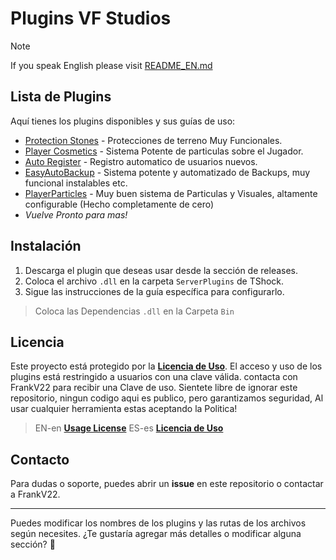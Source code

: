 # Plugins VF Studios

> [!NOTE]
> If you speak English please visit [README_EN.md](./README_EN.md)

## Lista de Plugins

Aquí tienes los plugins disponibles y sus guías de uso:

- [Protection Stones](./GUIDE/ProtectionStones.md) - Protecciones de terreno Muy Funcionales.
- [Player Cosmetics](./GUIDE/PlayerCosmetics.md) - Sistema Potente de particulas sobre el Jugador.
- [Auto Register](./GUIDE/AutoRegister.md) - Registro automatico de usuarios nuevos.
- [EasyAutoBackup](./GUIDE/EasyAutoBackup.md) - Sistema potente y automatizado de Backups, muy funcional instalables etc.
- [PlayerParticles](./GUIDE/PlayerParticles.md) - Muy buen sistema de Particulas y Visuales, altamente configurable (Hecho completamente de cero)
- *Vuelve Pronto para mas!*

## Instalación

1. Descarga el plugin que deseas usar desde la sección de releases.
2. Coloca el archivo `.dll` en la carpeta `ServerPlugins` de TShock.
3. Sigue las instrucciones de la guía específica para configurarlo.
> Coloca las Dependencias `.dll` en la Carpeta `Bin`

## Licencia

Este proyecto está protegido por la **[Licencia de Uso](./LICENSE_ES.md)**. El acceso y uso de los plugins está restringido a usuarios con una clave válida. contacta con FrankV22 para recibir una Clave de uso. Sientete libre de ignorar este repositorio, ningun codigo aqui es publico, pero garantizamos seguridad, Al usar cualquier herramienta estas aceptando la Politica!

> EN-en **[Usage License](./LICENSE_EN.md)**
> ES-es **[Licencia de Uso](./LICENSE_ES.md)**

## Contacto

Para dudas o soporte, puedes abrir un **issue** en este repositorio o contactar a FrankV22.

---

Puedes modificar los nombres de los plugins y las rutas de los archivos según necesites. ¿Te gustaría agregar más detalles o modificar alguna sección? 🚀
